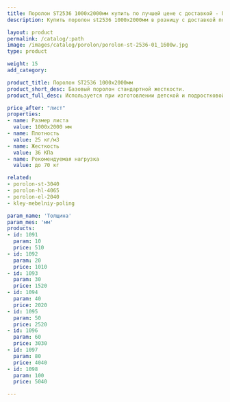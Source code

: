 ```yaml
---
title: Поролон ST2536 1000х2000мм купить по лучшей цене с доставкой - Поролоныч
description: Купить поролон st2536 1000х2000мм в розницу с доставкой по Москве в интернет-магазине Поролоныча.

layout: product
permalink: /catalog/:path
image: /images/catalog/porolon/porolon-st-2536-01_1600w.jpg
type: product

weight: 15
add_category: 

product_title: Поролон ST2536 1000х2000мм
product_short_desc: Базовый поролон стандартной жесткости.
product_full_desc: Используется при изготовлении детской и подростковой мебели, подушек, подлокотников, спинок.

price_after: "лист"
properties:
- name: Размер листа
  value: 1000х2000 мм
- name: Плотность
  value: 25 кг/м3
- name: Жесткость
  value: 36 КПа
- name: Рекомендуемая нагрузка
  value: до 70 кг

related:
- porolon-st-3040
- porolon-hl-4065
- porolon-el-2040
- kley-mebelniy-poling

param_name: 'Толщина'
param_mes: 'мм'
products:
- id: 1091
  param: 10
  price: 510
- id: 1092
  param: 20
  price: 1010
- id: 1093
  param: 30
  price: 1520
- id: 1094
  param: 40
  price: 2020
- id: 1095
  param: 50
  price: 2520
- id: 1096
  param: 60
  price: 3030
- id: 1097
  param: 80
  price: 4040
- id: 1098
  param: 100
  price: 5040

---
```

